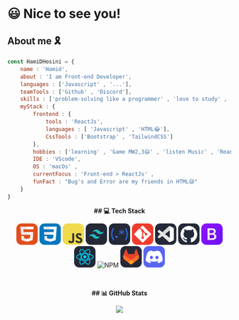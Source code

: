 # 😃 Nice to see you!

## About me 🎗
```javascript 
const HamiDHosini = {
    name : 'Hamid',
    about : 'I am Front-end Developer',
    languages : ['Javascript' , '...'],
    teamTools : ['Github' , 'Discord'],
    skills : ['problem-solving like a programmer' , 'love to study' , 'and listener'],
    myStack : {
        frontend : {
            tools : 'ReactJs',
            languages : [ 'Javascript' , 'HTML😂'],
            CssTools : ['Bootstrap' , 'TailwindCSS']
        },
        hobbies : ['learning' , 'Game MW2,3😃' , 'listen Music' , 'Read book' , 'Football'],
        IDE : 'VScode',
        OS : 'macOs' ,
        currentFocus : 'Front-end > ReactJs' ,
        funFact : "Bug's and Error are my friends in HTML😅"
    }
}
```
<p align="center">
    <b> ## 💻 Tech Stack</b>
</p>

<p align="center">
    <img src="https://github.com/tandpfun/skill-icons/blob/main/icons/HTML.svg" width="48" title="HTML">
    <img src="https://github.com/tandpfun/skill-icons/blob/main/icons/CSS.svg" width="48" title="CSS">
    <img src="https://github.com/tandpfun/skill-icons/blob/main/icons/JavaScript.svg" width="48" title="Javascript">
    <img src="https://github.com/tandpfun/skill-icons/blob/main/icons/TailwindCSS-Dark.svg" width="48" title="TailWindCss">
    <img src="https://github.com/tandpfun/skill-icons/blob/main/icons/Regex-Dark.svg" width="48" title="Regex">
    <img src="https://github.com/tandpfun/skill-icons/blob/main/icons/Git.svg" width="48" title="Git">
    <img src="https://github.com/tandpfun/skill-icons/blob/main/icons/VSCode-Dark.svg" width="48" title="Vscode">
    <img src="https://github.com/tandpfun/skill-icons/blob/main/icons/Github-Dark.svg" width="48" title="Github">
    <img src="https://github.com/tandpfun/skill-icons/blob/main/icons/Bootstrap.svg" width="48" title="Bootstrap">
    <img src="https://github.com/tandpfun/skill-icons/blob/main/icons/React-Dark.svg" width="48" title="React">
    <img src="https://github.com/tandpfun/skill-icons/blob/main/icons/Npm-Dark.svg" width="48" title="NPM">
    <img src="https://github.com/tandpfun/skill-icons/blob/main/icons/GitLab-Dark.svg" width="48" title="Gitlab">
    <img src="https://github.com/tandpfun/skill-icons/blob/main/icons/Discord.svg" width="48" title="Discord">
</p>
<br>


<p align="center">
    <b> ## 📊 GitHub Stats</b>
</p>



<p align="center">
    <img src="https://github-readme-stats.vercel.app/api/top-langs/?username=HamiDHosini&theme=dark&hide_border=true&include_all_commits=false&count_private=false&layout=compact" />
</p>
